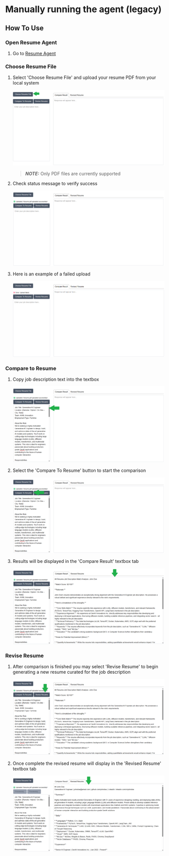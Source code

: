 # Manually running the agent (legacy)

## How To Use

### Open Resume Agent

1. Go to [Resume Agent](http://127.0.0.1:3000/)

### Choose Resume File

1. Select 'Choose Resume File' and upload your resume PDF from your local system 


    ![Choose Resume File](img/ui-upload.png)
    > **_NOTE:_** Only PDF files are currently supported

1. Check status message to verify success

    ![Upload success](img/ui-upload-success.png)

1. Here is an example of a failed upload

    ![Upload Failed](img/ui-upload-failed.png)

### Compare to Resume

1. Copy job description text into the textbox

    ![Copy Job Description](img/ui-compare-1.png)

1. Select the 'Compare To Resume' button to start the comparison

    ![Compare To Resume](img/ui-compare-2.png)

1. Results will be displayed in the 'Compare Result' textbox tab

    ![Resume Results](img/ui-compare-result.png)

### Revise Resume

1. After comparison is finished you may select 'Revise Resume' to begin generating a new resume curated for the job description

    ![Revise Resume](img/ui-revise-1.png)

1. Once complete the revised resume will display in the 'Revised Resume' textbox tab

    ![Revised Resume](img/ui-revise-result.png)